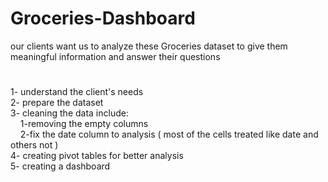 # Groceries-Dashboard
our clients want us to analyze these Groceries dataset to give them meaningful information and answer their questions
# 
1- understand the client's needs <br />
2- prepare the dataset <br />
3- cleaning the data include: <br />
&nbsp;&nbsp;&nbsp;&nbsp;1-removing the empty columns <br />
&nbsp;&nbsp;&nbsp;&nbsp;2-fix the date column to analysis ( most of the cells treated like date and others not )<br />
4- creating pivot tables for better analysis<br />
5- creating a dashboard <br />
